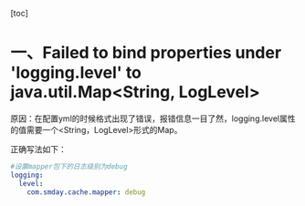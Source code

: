 [toc]

# 一、Failed to bind properties under 'logging.level' to java.util.Map<String, LogLevel>

原因：在配置yml的时候格式出现了错误，报错信息一目了然，logging.level属性的值需要一个<String，LogLevel>形式的Map。

正确写法如下：

```yml
#设置mapper包下的日志级别为debug
logging:
  level:
    com.smday.cache.mapper: debug
```


